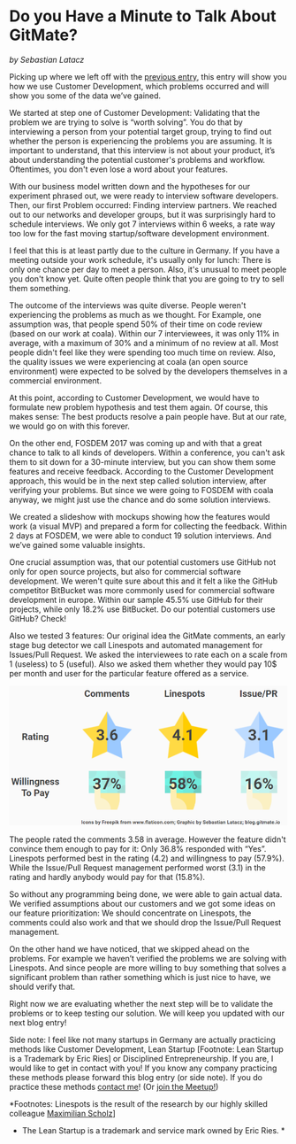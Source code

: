 # Do you Have a Minute to Talk About GitMate?
*by Sebastian Latacz*

Picking up where we left off with the [previous entry](http://blog.gitmate.io/gitmate/2017/02/17/4-Steps-to-GitMate.html), this entry will show you how we use Customer Development, which problems occurred and will show you some of the data we’ve gained.

We started at step one of Customer Development: Validating that the problem we are trying to solve is “worth solving”. You do that by interviewing a person from your potential target group, trying to find out whether the person is experiencing the problems you are assuming. It is important to understand, that this interview is not about your product, it’s about understanding the potential customer's problems and workflow. Oftentimes, you don't even lose a word about your features.

With our business model written down and the hypotheses for our experiment phrased out, we were ready to interview software developers. Then, our first Problem occurred: Finding interview partners. We reached out to our networks and developer groups, but it was surprisingly hard to schedule interviews. We only got 7 interviews within 6 weeks, a rate way too low for the fast moving startup/software development environment.

I feel that this is at least partly due to the culture in Germany. If you have a meeting outside your work schedule, it's usually only for lunch: There is only one chance per day to meet a person. Also, it's unusual to meet people you don't know yet. Quite often people think that you are going to try to sell them something.

The outcome of the interviews was quite diverse. People weren't experiencing the problems as much as we thought. For Example, one assumption was, that people spend 50% of their time on code review (based on our work at coala). Within our 7 interviewees, it was only 11% in average, with a maximum of 30% and a minimum of no review at all. Most people didn't feel like they were spending too much time on review. Also, the quality issues we were experiencing at coala (an open source environment) were expected to be solved by the developers themselves in a commercial environment.

At this point, according to Customer Development, we would have to formulate new problem hypothesis and test them again. Of course, this makes sense: The best products resolve a pain people have. But at our rate, we would go on with this forever.

On the other end, FOSDEM 2017 was coming up and with that a great chance to talk to all kinds of developers. Within a conference, you can't ask them to sit down for a 30-minute interview, but you can show them some features and receive feedback. According to the Customer Development approach, this would be in the next step called solution interview, after verifying your problems. But since we were going to FOSDEM with coala anyway, we might just use the chance and do some solution interviews.

We created a slideshow with mockups showing how the features would work (a visual MVP) and prepared a form for collecting the feedback. Within 2 days at FOSDEM, we were able to conduct 19 solution interviews. And we’ve gained some valuable insights.

One crucial assumption was, that our potential customers use GitHub not only for open source projects, but also for commercial software development. We weren't quite sure about this and it felt a like the GitHub competitor BitBucket was more commonly used for commercial software development in europe. Within our sample 45.5% use GitHub for their projects, while only 18.2% use BitBucket. Do our potential customers use GitHub? Check!

Also we tested 3 features: Our original idea the GitMate comments, an early stage bug detector we call Linespots and automated management for Issues/Pull Request. We asked the interviewees to rate each on a scale from 1 (useless) to 5 (useful). Also we asked them whether they would pay 10$ per month and user for the particular feature offered as a service.

![alt text](https://raw.githubusercontent.com/GitMateIO/GitMateIO.github.io/master/_posts/1703FirstInterviewFindings.png "First GitMate Interview Findings")

The people rated the comments 3.58 in average. However the feature didn't convince them enough to pay for it: Only 36.8% responded with “Yes”. Linespots performed best in the rating (4.2) and willingness to pay (57.9%). While the Issue/Pull Request management performed worst (3.1) in the rating and hardly anybody would pay for that (15.8%).

So without any programming being done, we were able to gain actual data. We verified assumptions about our customers and we got some ideas on our feature prioritization: We should concentrate on Linespots, the comments could also work and that we should drop the Issue/Pull Request management.

On the other hand we have noticed, that we skipped ahead on the problems. For example we haven’t verified the problems we are solving with Linespots. And since people are more willing to buy something that solves a significant problem than rather something which is just nice to have, we should verify that.

Right now we are evaluating whether the next step will be to validate the problems or to keep testing our solution. We will keep you updated with our next blog entry!

Side note: I feel like not many startups in Germany are actually practicing methods like Customer Development, Lean Startup [Footnote: Lean Startup is a Trademark by Eric Ries] or Disciplined Entrepreneurship. If you are, I would like to get in contact with you! If you know any company practicing these methods please forward this blog entry (or side note). If you do practice these methods [contact me](mailto:sebastian@gitmate.io)! (Or [join the Meetup!](https://www.meetup.com/de-DE/Lean-Startup-Hamburg/events/237908473/))

*Footnotes:
Linespots is the result of the research by our highly skilled colleague [Maximilian Scholz](https://github.com/sims1253)]
* The Lean Startup is a trademark and service mark owned by Eric Ries. *
